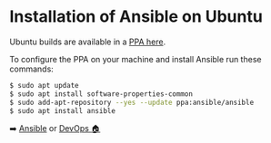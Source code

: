 # Installation of Ansible on Ubuntu
Ubuntu builds are available in a [PPA here](https://launchpad.net/~ansible/+archive/ubuntu/ansible).

To configure the PPA on your machine and install Ansible run these commands:
~~~sh
$ sudo apt update
$ sudo apt install software-properties-common
$ sudo add-apt-repository --yes --update ppa:ansible/ansible
$ sudo apt install ansible
~~~

:arrow_right: [Ansible](https://github.com/maheshkn400/DevOps/tree/master/Ansible) or [DevOps :house: ](https://github.com/maheshkn400/DevOps/)

